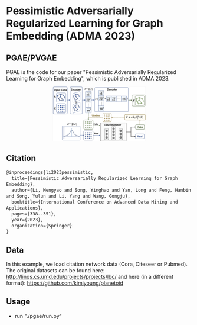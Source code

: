 # Pessimistic Adversarially Regularized Learning for Graph Embedding (ADMA 2023)

## PGAE/PVGAE

PGAE is the code for our paper "Pessimistic Adversarially Regularized Learning for Graph Embedding", which is published in ADMA 2023. 

<p align="center">
  <img src="./model.jpg" width="50%" />
</p>

## Citation

```
@inproceedings{li2023pessimistic,
  title={Pessimistic Adversarially Regularized Learning for Graph Embedding},
  author={Li, Mengyao and Song, Yinghao and Yan, Long and Feng, Hanbin and Song, Yulun and Li, Yang and Wang, Gongju},
  booktitle={International Conference on Advanced Data Mining and Applications},
  pages={338--351},
  year={2023},
  organization={Springer}
}
```

## Data

In this example, we load citation network data (Cora, Citeseer or Pubmed). The original datasets can be found here: http://linqs.cs.umd.edu/projects/projects/lbc/ and here (in a different format): https://github.com/kimiyoung/planetoid

## Usage
- run "./pgae/run.py"
